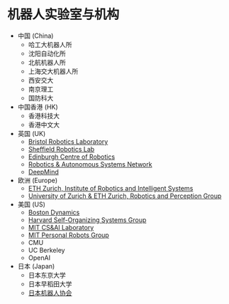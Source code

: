 # 机器人实验室与机构
- 中国 (China)
    - 哈工大机器人所
    - 沈阳自动化所
    - 北航机器人所
    - 上海交大机器人所
    - 西安交大
    - 南京理工
    - 国防科大
- 中国香港 (HK)
    - 香港科技大
    - 香港中文大
- 英国 (UK)
    - [Bristol Robotics Laboratory](https://brl.ac.uk)
    - [Sheffield Robotics Lab](https://sheffieldrobotics.ac.uk)	
    - [Edinburgh Centre of Robotics](https://edinburgh-robotics.org)
    - [Robotics & Autonomous Systems Network](https://ukras.org)
    - [DeepMind](https://deepmind.com)
- 欧洲 (Europe)
    - [ETH Zurich, Institute of Robotics and Intelligent Systems](https://www.iris.ethz.ch/) 
    - [University of Zurich & ETH Zurich, Robotics and Perception Group](http://rpg.ifi.uzh.ch/)
- 美国 (US)
    - [Boston Dynamics](https://bostondynamics.com)	
    - [Harvard Self-Organizing Systems Group](https://eecs.harvard.edu/ssr)	
    - [MIT CS&AI Laboratory](https://csail.mit.edu)	
    - [MIT Personal Robots Group](https://robotic.media.mit.edu)
    - CMU
    - UC Berkeley
    - OpenAI
- 日本 (Japan)
    -  日本东京大学
    -  日本早稻田大学
    -  [日本机器人协会](https://www.rsj.or.jp/en/)
